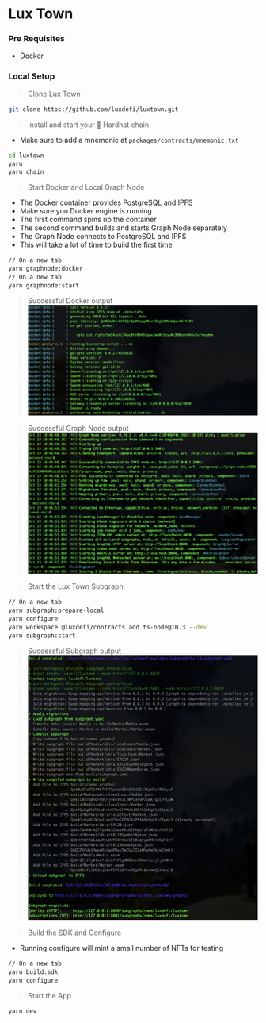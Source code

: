 # Lux Town

### Pre Requisites

- Docker

### Local Setup

> Clone Lux Town

```bash
git clone https://github.com/luxdefi/luxtown.git
```

> Install and start your 👷‍ Hardhat chain

- Make sure to add a mnemonic at `packages/contracts/mnemonic.txt`

```bash
cd luxtown
yarn
yarn chain
```

> Start Docker and Local Graph Node

- The Docker container provides PostgreSQL and IPFS
- Make sure you Docker engine is running
- The first command spins up the container
- The second command builds and starts Graph Node separately
- The Graph Node connects to PostgreSQL and IPFS
- This will take a lot of time to build the first time

```bash
// On a new tab
yarn graphnode:docker
// On a new tab
yarn graphnode:start
```

> Successful Docker output
> ![](success-docker.png)

> Successful Graph Node output
> ![](success-graphnode.png)

> Start the Lux Town Subgraph

```bash
// On a new tab
yarn subgraph:prepare-local
yarn configure
yarn workspace @luxdefi/contracts add ts-node@10.3 --dev
yarn subgraph:start
```

> Successful Subgraph output
> ![](success-subgraph.png)

> Build the SDK and Configure

- Running configure will mint a small number of NFTs for testing

```bash
// On a new tab
yarn build:sdk
yarn configure
```

> Start the App

```bash
yarn dev
```
